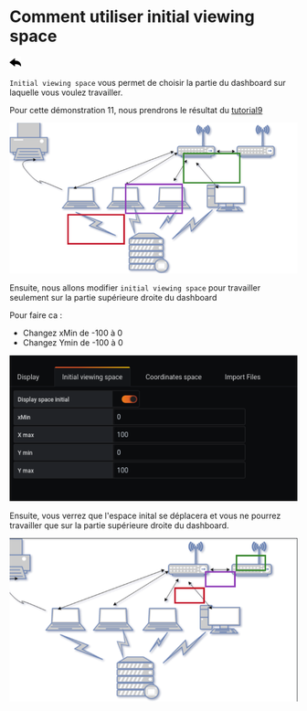 # Comment utiliser initial viewing space
[![](../../screenshots/other/Go-back.png)](README.md)

`Initial viewing space` vous permet de choisir la partie du dashboard sur laquelle vous voulez travailler.

Pour cette démonstration 11, nous prendrons le résultat du [tutorial9](tutorial9.md)

![tutorial9](../../screenshots/demo/tutorial9/result.png)

Ensuite, nous allons modifier `initial viewing space` pour travailler seulement sur la partie supérieure droite du dashboard

Pour faire ca :
 - Changez xMin de -100 à 0
 - Changez Ymin de -100 à 0

![result](../../screenshots/demo/tutorial11/initial.png)

Ensuite, vous verrez que l'espace inital se déplacera et vous ne pourrez travailler que sur la partie supérieure droite du dashboard.

![result](../../screenshots/demo/tutorial11/result.png)